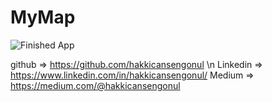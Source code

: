 # MyMap

![Finished App](https://github.com/hakkicansengonul/images/blob/master/MyMapGif2.gif)     

 
github => https://github.com/hakkicansengonul \n
Linkedin => https://www.linkedin.com/in/hakkicansengonul/
Medium => https://medium.com/@hakkicansengonul

